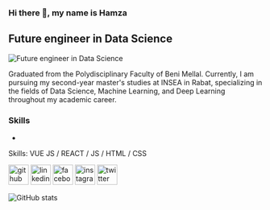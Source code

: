### Hi there 👋, my name is Hamza
## Future engineer in Data Science
![Future engineer in Data Science]([https://arturssmirnovs.github.io/github-profile-readme-generator/images/banner.png](https://media.licdn.com/dms/image/D4D16AQEwdI_2Tz6seA/profile-displaybackgroundimage-shrink_350_1400/0/1679004767911?e=1703116800&v=beta&t=Ef2ZFMDCWq7yyz6S8-pVc5KeDUzyDz8tLu9lNW5IMvg))

Graduated from the Polydisciplinary Faculty of Beni Mellal. Currently, I am pursuing my second-year master's studies at INSEA in Rabat, specializing in the fields of Data Science, Machine Learning, and Deep Learning throughout my academic career.

### Skills
* 

Skills: VUE JS / REACT / JS / HTML / CSS



[<img src='https://cdn.jsdelivr.net/npm/simple-icons@3.0.1/icons/github.svg' alt='github' height='40'>](https://github.com/hmoumad)  [<img src='https://cdn.jsdelivr.net/npm/simple-icons@3.0.1/icons/linkedin.svg' alt='linkedin' height='40'>](https://www.linkedin.com/in/hmoumad/)  [<img src='https://cdn.jsdelivr.net/npm/simple-icons@3.0.1/icons/facebook.svg' alt='facebook' height='40'>](https://www.facebook.com/hamza._.moumad)  [<img src='https://cdn.jsdelivr.net/npm/simple-icons@3.0.1/icons/instagram.svg' alt='instagram' height='40'>](https://www.instagram.com/hamza._.moumad/)  [<img src='https://cdn.jsdelivr.net/npm/simple-icons@3.0.1/icons/twitter.svg' alt='twitter' height='40'>](https://twitter.com/moumad_hamza)  

![GitHub stats](https://github-readme-stats.vercel.app/api?username=hmoumad&show_icons=true)  

